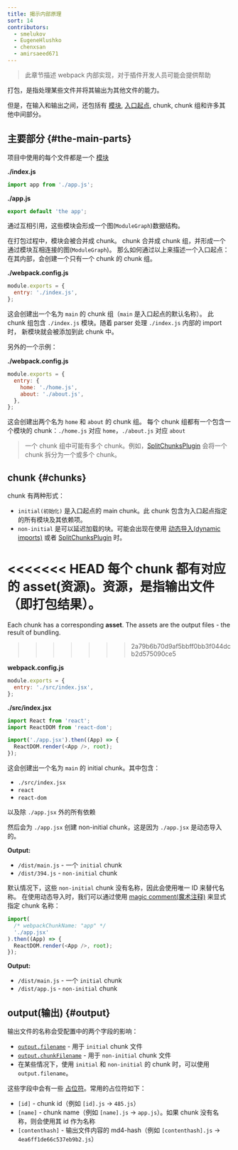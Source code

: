 ```yaml
---
title: 揭示内部原理
sort: 14
contributors:
  - smelukov
  - EugeneHlushko
  - chenxsan
  - amirsaeed671
---
```


> 此章节描述 webpack 内部实现，对于插件开发人员可能会提供帮助

打包，是指处理某些文件并将其输出为其他文件的能力。

但是，在输入和输出之间，还包括有 [模块](/concepts/modules/), [入口起点](/concepts/entry-points/), chunk, chunk 组和许多其他中间部分。

## 主要部分 {#the-main-parts}

项目中使用的每个文件都是一个 [模块](/concepts/modules/)

**./index.js**

```js
import app from './app.js';
```

**./app.js**

```js
export default 'the app';
```

通过互相引用，这些模块会形成一个图(`ModuleGraph`)数据结构。

在打包过程中，模块会被合并成 chunk。
chunk 合并成 chunk 组，并形成一个通过模块互相连接的图(`ModuleGraph`)。
那么如何通过以上来描述一个入口起点：在其内部，会创建一个只有一个 chunk 的 chunk 组。

**./webpack.config.js**

```js
module.exports = {
  entry: './index.js',
};
```

这会创建出一个名为 `main` 的 chunk 组（`main` 是入口起点的默认名称）。
此 chunk 组包含 `./index.js` 模块。随着 parser 处理 `./index.js` 内部的 import 时， 新模块就会被添加到此 chunk 中。

另外的一个示例：

**./webpack.config.js**

```js
module.exports = {
  entry: {
    home: './home.js',
    about: './about.js',
  },
};
```

这会创建出两个名为 `home` 和 `about` 的 chunk 组。
每个 chunk 组都有一个包含一个模块的 chunk：`./home.js` 对应 `home`，`./about.js` 对应 `about`

> 一个 chunk 组中可能有多个 chunk。例如，[SplitChunksPlugin](/plugins/split-chunks-plugin/) 会将一个 chunk 拆分为一个或多个 chunk。

## chunk {#chunks}

chunk 有两种形式：

- `initial(初始化)` 是入口起点的 main chunk。此 chunk 包含为入口起点指定的所有模块及其依赖项。
- `non-initial` 是可以延迟加载的块。可能会出现在使用 [动态导入(dynamic imports)](/guides/code-splitting/#dynamic-imports) 或者 [SplitChunksPlugin](/plugins/split-chunks-plugin/) 时。

<<<<<<< HEAD
每个 chunk 都有对应的 __asset(资源)__。资源，是指输出文件（即打包结果）。
=======
Each chunk has a corresponding **asset**. The assets are the output files - the result of bundling.
>>>>>>> 2a79b6b70d9af5bbff0bb3f044dcb2d575090ce5

**webpack.config.js**

```js
module.exports = {
  entry: './src/index.jsx',
};
```

**./src/index.jsx**

```js
import React from 'react';
import ReactDOM from 'react-dom';

import('./app.jsx').then((App) => {
  ReactDOM.render(<App />, root);
});
```

这会创建出一个名为 `main` 的 initial chunk。其中包含：

- `./src/index.jsx`
- `react`
- `react-dom`

以及除 `./app.jsx` 外的所有依赖

然后会为 `./app.jsx` 创建 non-initial chunk，这是因为 `./app.jsx` 是动态导入的。

**Output:**

- `/dist/main.js` - 一个 `initial` chunk
- `/dist/394.js` - `non-initial` chunk

默认情况下，这些 `non-initial` chunk 没有名称，因此会使用唯一 ID 来替代名称。
在使用动态导入时，我们可以通过使用 [magic comment(魔术注释)](/api/module-methods/#magic-comments) 来显式指定 chunk 名称：

```js
import(
  /* webpackChunkName: "app" */
  './app.jsx'
).then((App) => {
  ReactDOM.render(<App />, root);
});
```

**Output:**

- `/dist/main.js` - 一个 `initial` chunk
- `/dist/app.js` - `non-initial` chunk

## output(输出) {#output}

输出文件的名称会受配置中的两个字段的影响：

- [`output.filename`](/configuration/output/#outputfilename) - 用于 `initial` chunk 文件
- [`output.chunkFilename`](/configuration/output/#outputchunkfilename) - 用于 `non-initial` chunk 文件
- 在某些情况下，使用 `initial` 和 `non-initial` 的 chunk 时，可以使用 `output.filename`。

这些字段中会有一些 [占位符](/configuration/output/#template-strings)。常用的占位符如下：

- `[id]` - chunk id（例如 `[id].js` -> `485.js`）
- `[name]` - chunk name（例如 `[name].js` -> `app.js`）。如果 chunk 没有名称，则会使用其 id 作为名称
- `[contenthash]` - 输出文件内容的 md4-hash（例如 `[contenthash].js` -> `4ea6ff1de66c537eb9b2.js`）
